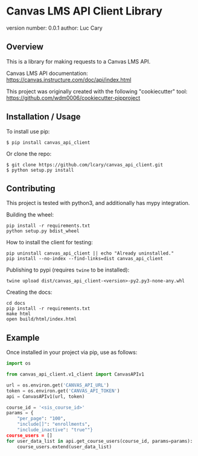Canvas LMS API Client Library
=============================

version number: 0.0.1
author: Luc Cary

Overview
--------

This is a library for making requests to a Canvas LMS API.

Canvas LMS API documentation:
https://canvas.instructure.com/doc/api/index.html

This project was originally created with the following "cookiecutter" tool:
https://github.com/wdm0006/cookiecutter-pipproject

Installation / Usage
--------------------

To install use pip:

    $ pip install canvas_api_client


Or clone the repo:

    $ git clone https://github.com/lcary/canvas_api_client.git
    $ python setup.py install
    
Contributing
------------

This project is tested with python3, and additionally has mypy integration.

Building the wheel:

    pip install -r requirements.txt
    python setup.py bdist_wheel

How to install the client for testing:

    pip uninstall canvas_api_client || echo "Already uninstalled."
    pip install --no-index --find-links=dist canvas_api_client

Publishing to pypi (requires `twine` to be installed):

    twine upload dist/canvas_api_client-<version>-py2.py3-none-any.whl

Creating the docs:

    cd docs
    pip install -r requirements.txt
    make html
    open build/html/index.html

Example
-------

Once installed in your project via pip, use as follows:

```python
import os

from canvas_api_client.v1_client import CanvasAPIv1

url = os.environ.get('CANVAS_API_URL')
token = os.environ.get('CANVAS_API_TOKEN')
api = CanvasAPIv1(url, token)

course_id = '<sis_course_id>'
params = {
    "per_page": "100",
    "include[]": "enrollments",
    "include_inactive": "true""}
course_users = []
for user_data_list in api.get_course_users(course_id, params=params):
    course_users.extend(user_data_list)
```
